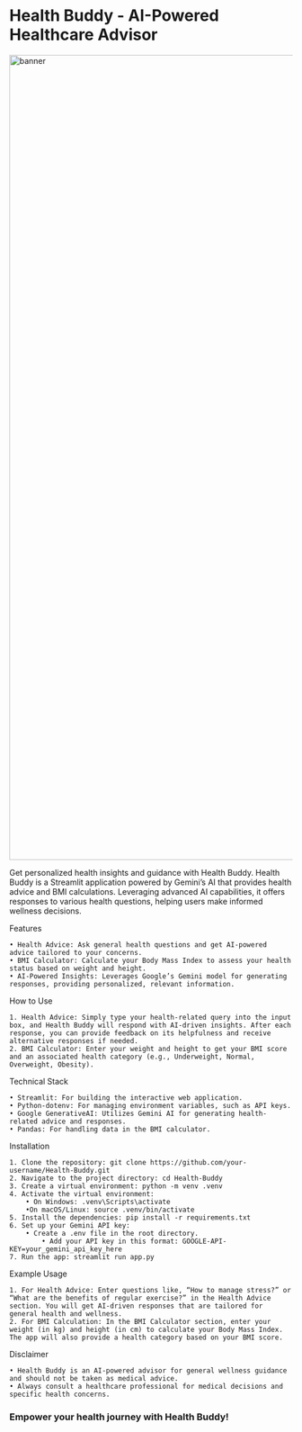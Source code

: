 # Health Buddy - AI-Powered Healthcare Advisor
<img width="1431" alt="banner" src="https://github.com/user-attachments/assets/f47fc3a8-0d76-4c2e-88b5-4ada871ff1b1">

Get personalized health insights and guidance with Health Buddy.
Health Buddy is a Streamlit application powered by Gemini’s AI that provides health advice and BMI calculations. Leveraging advanced AI capabilities, it offers responses to various health questions, helping users make informed wellness decisions.

Features

	• Health Advice: Ask general health questions and get AI-powered advice tailored to your concerns.
	• BMI Calculator: Calculate your Body Mass Index to assess your health status based on weight and height.
	• AI-Powered Insights: Leverages Google’s Gemini model for generating responses, providing personalized, relevant information.

How to Use

	1. Health Advice: Simply type your health-related query into the input box, and Health Buddy will respond with AI-driven insights. After each response, you can provide feedback on its helpfulness and receive alternative responses if needed.
	2. BMI Calculator: Enter your weight and height to get your BMI score and an associated health category (e.g., Underweight, Normal, Overweight, Obesity).

Technical Stack

	• Streamlit: For building the interactive web application.
	• Python-dotenv: For managing environment variables, such as API keys.
	• Google GenerativeAI: Utilizes Gemini AI for generating health-related advice and responses.
	• Pandas: For handling data in the BMI calculator.

Installation

	1. Clone the repository: git clone https://github.com/your-username/Health-Buddy.git
	2. Navigate to the project directory: cd Health-Buddy
	3. Create a virtual environment: python -m venv .venv
	4. Activate the virtual environment:
		• On Windows: .venv\Scripts\activate
		•On macOS/Linux: source .venv/bin/activate
	5. Install the dependencies: pip install -r requirements.txt
	6. Set up your Gemini API key:
		• Create a .env file in the root directory.
	        • Add your API key in this format: GOOGLE-API-KEY=your_gemini_api_key_here
	7. Run the app: streamlit run app.py

Example Usage

	1. For Health Advice: Enter questions like, “How to manage stress?” or “What are the benefits of regular exercise?” in the Health Advice section. You will get AI-driven responses that are tailored for general health and wellness.
	2. For BMI Calculation: In the BMI Calculator section, enter your weight (in kg) and height (in cm) to calculate your Body Mass Index. The app will also provide a health category based on your BMI score.

Disclaimer

	• Health Buddy is an AI-powered advisor for general wellness guidance and should not be taken as medical advice.
	• Always consult a healthcare professional for medical decisions and specific health concerns.

### Empower your health journey with Health Buddy!
     
